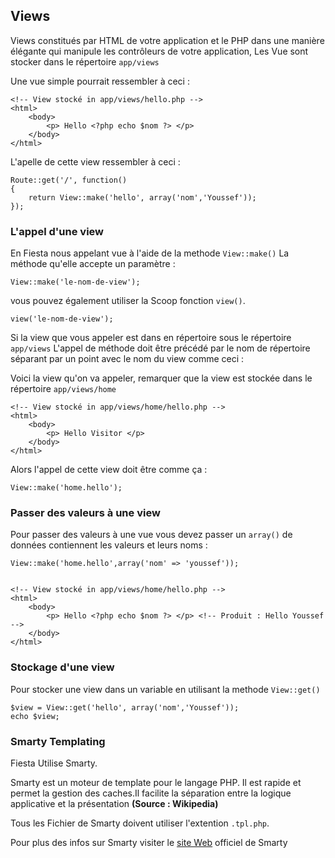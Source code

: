 
## Views

Views constitués par HTML de votre application et le PHP dans une manière élégante qui manipule les contrôleurs de votre application, Les Vue sont stocker dans le répertoire `app/views`

Une vue simple pourrait ressembler à ceci :

	<!-- View stocké in app/views/hello.php -->
	<html>
		<body>
			<p> Hello <?php echo $nom ?> </p>
		</body>
	</html>

L'apelle de cette view ressembler à ceci :

	Route::get('/', function()
	{
		return View::make('hello', array('nom','Youssef'));
	});

### L'appel d'une view

En Fiesta nous appelant vue à l'aide de la methode `View::make()` La méthode qu'elle accepte un paramètre :

	View::make('le-nom-de-view');

vous pouvez également utiliser la Scoop fonction `view()`.

	view('le-nom-de-view');

Si la view que vous appeler est dans en répertoire sous le répertoire `app/views` L'appel de méthode doit être précédé par le nom de répertoire séparant par un point avec le nom du view comme ceci :

Voici la view qu'on va appeler, remarquer que la view est stockée dans le répertoire `app/views/home`

	<!-- View stocké in app/views/home/hello.php -->
	<html>
		<body>
			<p> Hello Visitor </p>
		</body>
	</html>

Alors l'appel de cette view doit être comme ça :

	View::make('home.hello');

### Passer des valeurs à une view

Pour passer des valeurs à une vue vous devez passer un `array()` de données contiennent les valeurs et leurs noms :

	View::make('home.hello',array('nom' => 'youssef'));


	<!-- View stocké in app/views/home/hello.php -->
	<html>
		<body>
			<p> Hello <?php echo $nom ?> </p> <!-- Produit : Hello Youssef -->
		</body>
	</html>

### Stockage d'une view

Pour stocker une view dans un variable en utilisant la methode `View::get()`

	$view = View::get('hello', array('nom','Youssef'));
	echo $view;

### Smarty Templating

Fiesta Utilise Smarty.

Smarty est un moteur de template pour le langage PHP. Il est rapide et permet la gestion des caches.Il facilite la séparation entre la logique applicative et la présentation **(Source : Wikipedia)**

Tous les Fichier de Smarty doivent utiliser l'extention `.tpl.php`.

Pour plus des infos sur Smarty visiter le [site Web](http://www.smarty.net/) officiel de Smarty